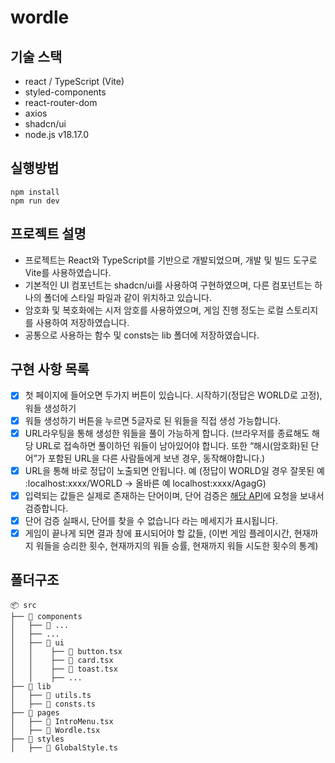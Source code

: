 # wordle

## 기술 스택
- react / TypeScript (Vite)
- styled-components
- react-router-dom
- axios
- shadcn/ui
- node.js v18.17.0

## 실행방법
```
npm install
npm run dev
```

## 프로젝트 설명
- 프로젝트는 React와 TypeScript를 기반으로 개발되었으며, 개발 및 빌드 도구로 Vite를 사용하였습니다.
- 기본적인 UI 컴포넌트는 shadcn/ui를 사용하여 구현하였으며, 다른 컴포넌트는 하나의 폴더에 스타일 파일과 같이 위치하고 있습니다.
- 암호화 및 복호화에는 시저 암호를 사용하였으며, 게임 진행 정도는 로컬 스토리지를 사용하여 저장하였습니다.
- 공통으로 사용하는 함수 및 consts는 lib 폴더에 저장하였습니다.


## 구현 사항 목록 
- [x] 첫 페이지에 들어오면 두가지 버튼이 있습니다. 시작하기(정답은 WORLD로 고정), 워들 생성하기
- [x] 워들 생성하기 버튼을 누르면 5글자로 된 워들을 직접 생성 가능합니다.
- [x] URL라우팅을 통해 생성한 워들을 풀이 가능하게 합니다. (브라우저를 종료해도 해당 URL로 접속하면 풀이하던 워들이 남아있어야 합니다. 또한 “해시(암호화)된 단어”가 포함된 URL을 다른 사람들에게 보낸 경우, 동작해야합니다.)
- [x] URL을 통해 바로 정답이 노출되면 안됩니다. 예 (정답이 WORLD일 경우 잘못된 예 :localhost:xxxx/WORLD → 올바른 예 localhost:xxxx/AgagG)
- [x] 입력되는 값들은 실제로 존재하는 단어이며, 단어 검증은 [해당 API](https://dictionaryapi.dev/)에 요청을 보내서 검증합니다.
- [x] 단어 검증 실패시, 단어를 찾을 수 없습니다 라는 메세지가 표시됩니다.
- [x] 게임이 끝나게 되면 결과 창에 표시되어야 할 값들, (이번 게임 플레이시간, 현재까지 워들을 승리한 횟수, 현재까지의 워들 승률, 현재까지 워들 시도한 횟수의 통계)

## 폴더구조
```
📦 src
├── 📂 components
│   ├── 📜 ...
│   ├── ...
│   ├── 📂 ui
│   │    ├── 📜 button.tsx
│   │    ├── 📜 card.tsx
│   │    ├── 📜 toast.tsx
│   │    ├── ...
├── 📂 lib
│   ├── 📜 utils.ts
│   ├── 📜 consts.ts
├── 📂 pages
│   ├── 📜 IntroMenu.tsx
│   ├── 📜 Wordle.tsx
├── 📂 styles
│   ├── 📜 GlobalStyle.ts
```
